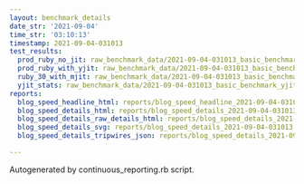 ```yaml
---
layout: benchmark_details
date_str: '2021-09-04'
time_str: '03:10:13'
timestamp: 2021-09-04-031013
test_results:
  prod_ruby_no_jit: raw_benchmark_data/2021-09-04-031013_basic_benchmark_prod_ruby_no_jit.json
  prod_ruby_with_yjit: raw_benchmark_data/2021-09-04-031013_basic_benchmark_prod_ruby_with_yjit.json
  ruby_30_with_mjit: raw_benchmark_data/2021-09-04-031013_basic_benchmark_ruby_30_with_mjit.json
  yjit_stats: raw_benchmark_data/2021-09-04-031013_basic_benchmark_yjit_stats.json
reports:
  blog_speed_headline_html: reports/blog_speed_headline_2021-09-04-031013.html
  blog_speed_details_html: reports/blog_speed_details_2021-09-04-031013.html
  blog_speed_details_raw_details_html: reports/blog_speed_details_2021-09-04-031013.raw_details.html
  blog_speed_details_svg: reports/blog_speed_details_2021-09-04-031013.svg
  blog_speed_details_tripwires_json: reports/blog_speed_details_2021-09-04-031013.tripwires.json

---
```

Autogenerated by continuous_reporting.rb script.

